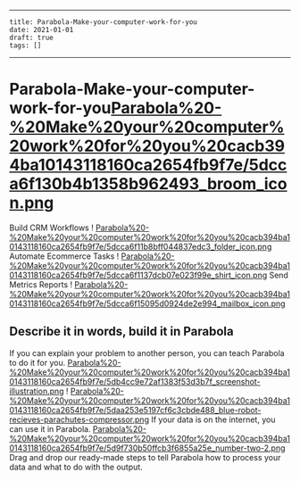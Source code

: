 
---
    title: Parabola-Make-your-computer-work-for-you
    date: 2021-01-01    
    draft: true
    tags: []
---
# Parabola-Make-your-computer-work-for-you[Parabola%20-%20Make%20your%20computer%20work%20for%20you%20cacb394ba10143118160ca2654fb9f7e/5dcca6f130b4b1358b962493_broom_icon.png](Parabola%20-%20Make%20your%20computer%20work%20for%20you%20cacb394ba10143118160ca2654fb9f7e/5dcca6f130b4b1358b962493_broom_icon.png)
Build CRM Workflows
!
[Parabola%20-%20Make%20your%20computer%20work%20for%20you%20cacb394ba10143118160ca2654fb9f7e/5dcca6f11b8bff044837edc3_folder_icon.png](Parabola%20-%20Make%20your%20computer%20work%20for%20you%20cacb394ba10143118160ca2654fb9f7e/5dcca6f11b8bff044837edc3_folder_icon.png)
Automate Ecommerce Tasks
!
[Parabola%20-%20Make%20your%20computer%20work%20for%20you%20cacb394ba10143118160ca2654fb9f7e/5dcca6f1137dcb07e023f99e_shirt_icon.png](Parabola%20-%20Make%20your%20computer%20work%20for%20you%20cacb394ba10143118160ca2654fb9f7e/5dcca6f1137dcb07e023f99e_shirt_icon.png)
Send Metrics Reports
!
[Parabola%20-%20Make%20your%20computer%20work%20for%20you%20cacb394ba10143118160ca2654fb9f7e/5dcca6f15095d0924de2e994_mailbox_icon.png](Parabola%20-%20Make%20your%20computer%20work%20for%20you%20cacb394ba10143118160ca2654fb9f7e/5dcca6f15095d0924de2e994_mailbox_icon.png)
## Describe it in words, build it in Parabola
If you can explain your problem to another person, you can teach Parabola to do it for you.
[Parabola%20-%20Make%20your%20computer%20work%20for%20you%20cacb394ba10143118160ca2654fb9f7e/5db4cc9e72af1383f53d3b7f_screenshot-illustration.png](Parabola%20-%20Make%20your%20computer%20work%20for%20you%20cacb394ba10143118160ca2654fb9f7e/5db4cc9e72af1383f53d3b7f_screenshot-illustration.png)
!
[Parabola%20-%20Make%20your%20computer%20work%20for%20you%20cacb394ba10143118160ca2654fb9f7e/5daa253e5197cf6c3cbde488_blue-robot-recieves-parachutes-compressor.png](Parabola%20-%20Make%20your%20computer%20work%20for%20you%20cacb394ba10143118160ca2654fb9f7e/5daa253e5197cf6c3cbde488_blue-robot-recieves-parachutes-compressor.png)
If your data is on the internet, you can use it in Parabola.
[Parabola%20-%20Make%20your%20computer%20work%20for%20you%20cacb394ba10143118160ca2654fb9f7e/5d9f730b50ffcb3f6855a25e_number-two-2.png](Parabola%20-%20Make%20your%20computer%20work%20for%20you%20cacb394ba10143118160ca2654fb9f7e/5d9f730b50ffcb3f6855a25e_number-two-2.png)
Drag and drop our ready-made steps to tell Parabola how to process your data and what to do with the output.
